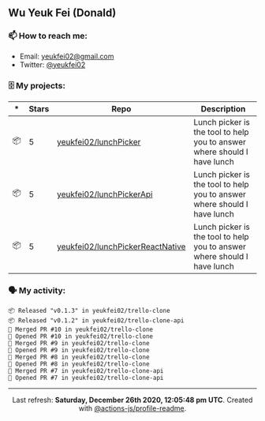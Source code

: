 ## Wu Yeuk Fei (Donald)

### 📫 How to reach me:

- Email: [yeukfei02@gmail.com](yeukfei02@gmail.com)
- Twitter: [@yeukfei02](https://twitter.com/yeukfei02)

### 🗄 My projects:

|*|Stars|Repo|Description|
|---|---|---|---|
| 📦 | 5 | [yeukfei02/lunchPicker](https://github.com/yeukfei02/lunchPicker) | Lunch picker is the tool to help you to answer where should I have lunch |
| 📦 | 5 | [yeukfei02/lunchPickerApi](https://github.com/yeukfei02/lunchPickerApi) | Lunch picker is the tool to help you to answer where should I have lunch |
| 📦 | 5 | [yeukfei02/lunchPickerReactNative](https://github.com/yeukfei02/lunchPickerReactNative) | Lunch picker is the tool to help you to answer where should I have lunch |

### 🗣 My activity:

```
📦 Released "v0.1.3" in yeukfei02/trello-clone
📦 Released "v0.1.2" in yeukfei02/trello-clone-api
🎉 Merged PR #10 in yeukfei02/trello-clone
💪 Opened PR #10 in yeukfei02/trello-clone
🎉 Merged PR #9 in yeukfei02/trello-clone
💪 Opened PR #9 in yeukfei02/trello-clone
🎉 Merged PR #8 in yeukfei02/trello-clone
💪 Opened PR #8 in yeukfei02/trello-clone
🎉 Merged PR #7 in yeukfei02/trello-clone-api
💪 Opened PR #7 in yeukfei02/trello-clone-api
```

<!-- <img src="https://github-readme-stats.vercel.app/api?username=yeukfei02&show_icons=true&count_private=true&theme=radical" />

<img src="https://github-readme-stats.vercel.app/api/top-langs/?username=yeukfei02&theme=radical" /> -->

---

<p align="center">Last refresh: <b>Saturday, December 26th 2020, 12:05:48 pm UTC</b>. Created with <a href=https://github.com/marketplace/actions/profile-readme>@actions-js/profile-readme</a>.</p>
